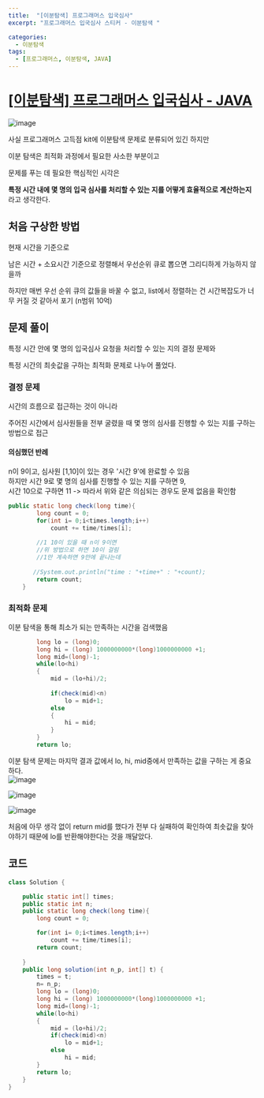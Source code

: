 ```yaml
---
title:  "[이분탐색] 프로그래머스 입국심사"
excerpt: "프로그래머스 입국심사 스티커 - 이분탐색 "

categories:
  - 이분탐색
tags:
  - [프로그래머스, 이분탐색, JAVA]
---
```

# [[이분탐색] 프로그래머스 입국심사 - JAVA](https://school.programmers.co.kr/learn/courses/30/lessons/43238)
  
![image](https://user-images.githubusercontent.com/111269144/222358328-a3d14421-7549-46ed-91d1-e030840beb0f.png)  
    
사실 프로그래머스 고득점 kit에 이분탐색 문제로 분류되어 있긴 하지만  
  
이분 탐색은 최적화 과정에서 필요한 사소한 부분이고  
  
문제를 푸는 데 필요한 핵심적인 시각은  
  
  **특정 시간 내에 몇 명의 입국 심사를 처리할 수 있는 지를 어떻게 효율적으로 계산하는지** 라고 생각한다.  
  
## 처음 구상한 방법  
  
현재 시간을 기준으로  
  
남은 시간 + 소요시간 기준으로 정렬해서 우선순위 큐로 뽑으면 그리디하게 가능하지 않을까  
  
하지만 매번 우선 순위 큐의 값들을 바꿀 수 없고, list에서 정렬하는 건 시간복잡도가 너무 커질 것 같아서 포기 (n범위 10억)  
  
## 문제 풀이  
  
특정 시간 안에 몇 명의 입국심사 요청을 처리할 수 있는 지의 결정 문제와  
  
특정 시간의 최솟값을 구하는 최적화 문제로 나누어 풀었다.  
  
### 결정 문제  
  
시간의 흐름으로 접근하는 것이 아니라  
  
주어진 시간에서 심사원들을 전부 굴렸을 때 몇 명의 심사를 진행할 수 있는 지를 구하는 방법으로 접근  
  
  #### 의심했던 반례  
    
  n이 9이고, 심사원 [1,10]이 있는 경우 '시간 9'에 완료할 수 있음  
  하지만 시간 9로 몇 명의 심사를 진행할 수 있는 지를 구하면 9,  
  시간 10으로 구하면 11 -> 따라서 위와 같은 의심되는 경우도 문제 없음을 확인함  
    
~~~java
public static long check(long time){
        long count = 0;
        for(int i= 0;i<times.length;i++)
            count += time/times[i];
         
        //1 10이 있을 때 n이 9이면
        //위 방법으로 하면 10이 걸림
        //1만 계속하면 9만에 끝나는데
        
       //System.out.println("time : "+time+" : "+count);
        return count;    
    }
~~~
  
### 최적화 문제  
  
이분 탐색을 통해 최소가 되는 만족하는 시간을 검색했음  
  
~~~java
        long lo = (long)0;
        long hi = (long) 1000000000*(long)1000000000 +1;
        long mid=(long)-1;
        while(lo<hi)
        {
            mid = (lo+hi)/2;
            
            if(check(mid)<n)
                lo = mid+1;
            else
            {
                hi = mid;
            }
        }
        return lo;
~~~ 
  
  
이분 탐색 문제는 마지막 결과 값에서 lo, hi, mid중에서 만족하는 값을 구하는 게 중요하다.  
![image](https://user-images.githubusercontent.com/111269144/222363494-0fa9c80a-a524-44c7-bb7a-ca1d96f4ede5.png)  
  
![image](https://user-images.githubusercontent.com/111269144/222363045-80b5952b-49e7-495d-acff-02044f30f571.png)  
  
![image](https://user-images.githubusercontent.com/111269144/222362981-15071962-b220-46c1-9ee5-d50dc8b43e5b.png)  
  
처음에 아무 생각 없이 return mid를 했다가 전부 다 실패하여 확인하여 최솟값을 찾아야하기 때문에 lo를 반환해야한다는 것을 깨달았다.  
  
## 코드  
  
~~~java  
class Solution {

    public static int[] times;
    public static int n;
    public static long check(long time){
        long count = 0;

        for(int i= 0;i<times.length;i++)
            count += time/times[i];
        return count;    
        
    }
    public long solution(int n_p, int[] t) {
        times = t;
        n= n_p;
        long lo = (long)0;
        long hi = (long) 1000000000*(long)1000000000 +1;
        long mid=(long)-1;
        while(lo<hi)
        {
            mid = (lo+hi)/2;
            if(check(mid)<n)
                lo = mid+1;
            else
                hi = mid;
        }
        return lo;
    }
}
~~~
